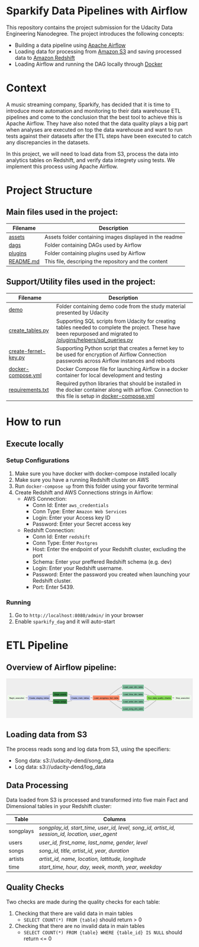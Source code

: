 # Sparkify Data Pipelines with Airflow

This repository contains the project submission for the Udacity Data Engineering Nanodegree. The project introduces the following concepts:
* Building a data pipeline using [Apache Airflow](https://airflow.apache.org/)
* Loading data for processing from [Amazon S3](https://aws.amazon.com/S3/) and saving processed data to [Amazon Redshift](https://aws.amazon.com/redshift/)
* Loading Airflow and running the DAG locally through [Docker](https://www.docker.com/)


# Context 

A music streaming company, Sparkify, has decided that it is time to introduce more automation and monitoring to their data warehouse ETL pipelines and come to the conclusion that the best tool to achieve this is Apache Airflow. They have also noted that the data quality plays a big part when analyses are executed on top the data warehouse and want to run tests against their datasets after the ETL steps have been executed to catch any discrepancies in the datasets.

In this project, we will need to load data from S3, process the data into analytics tables on Redshift, and verify data integrety using tests. We implement this process using Apache Airflow.


# Project Structure

## Main files used in the project:

|Filename|Description|
|---|---|
|[assets](./assets/)| Assets folder containing images displayed in the readme |
|[dags](./dags/)| Folder containing DAGs used by Airflow |
|[plugins](./plugins/)| Folder containing plugins used by Airflow |
|[README.md](./README.md)| This file, descriping the repository and the content |

## Support/Utility files used in the project:

|Filename|Description|
|---|---|
|[demo](./demo/)| Folder containing demo code from the study material presented by Udacity |
|[create_tables.py](./create_tables.py)| Supporting SQL scripts from Udacity for creating tables needed to complete the project. These have been repurposed and migrated to [/plugins/helpers/sql_queries.py](./plugins/helpers/sql_queries.py)  |
|[create-fernet-key.py](./create-fernet-key.py)| Supporting Python script that creates a fernet key to be used for encryption of Airflow Connection passwords across Airflow instances and reboots |
|[docker-compose.yml](./docker-compose.yml)| Docker Compose file for launching Airflow in a docker container for local development and testing |
|[requirements.txt](./requirements.txt)| Required python libraries that should be installed in the docker container along with airflow. Connection to this file is setup in [docker-compose.yml](./docker-compose.yml) |


# How to run 

## Execute locally

### Setup Configurations 

1) Make sure you have docker with docker-compose installed locally
2) Make sure you have a running Redshift cluster on AWS
2) Run ```docker-compose up``` from this folder using your favorite terminal
3) Create Redshift and AWS Connections strings in Airflow:
    * AWS Connection: 
        * Conn Id: Enter ```aws_credentials```
        * Conn Type: Enter ```Amazon Web Services```
        * Login: Enter your Access key ID
        * Password: Enter your Secret access key
    * Redshift Connection: 
        * Conn Id: Enter ```redshift```
        * Conn Type: Enter ```Postgres```
        * Host: Enter the endpoint of your Redshift cluster, excluding the port
        * Schema: Enter your preffered Redshift schema (e.g. dev)
        * Login: Enter your Redshift username.
        * Password: Enter the password you created when launching your Redshift cluster.
        * Port: Enter 5439.

### Running

1) Go to ```http://localhost:8080/admin/``` in your browser
2) Enable ```sparkify_dag``` and it will auto-start


# ETL Pipeline

## Overview of Airflow pipeline:

![DAG Flow](./assets/dag-flow.png)

## Loading data from S3

The process reads song and log data from S3, using the specifiers: 

* Song data: s3://udacity-dend/song_data
* Log data: s3://udacity-dend/log_data

## Data Processing

Data loaded from S3 is processed and transformed into five main Fact and Dimensional tables in your Redshift cluster:

| Table | Columns |
| --- | --- |
| songplays | *songplay_id, start_time, user_id, level, song_id, artist_id, session_id, location, user_agent* |
| users | *user_id, first_name, last_name, gender, level* |
| songs | *song_id, title, artist_id, year, duration* |
| artists | *artist_id, name, location, lattitude, longitude* |
| time | *start_time, hour, day, week, month, year, weekday* |

## Quality Checks

Two checks are made during the quality checks for each table:

1) Checking that there are valid data in main tables
    * ```SELECT COUNT(*) FROM {table}``` should return > 0
2) Checking that there are no invalid data in main tables
    * ```SELECT COUNT(*) FROM {table} WHERE {table_id} IS NULL``` should return <= 0  

